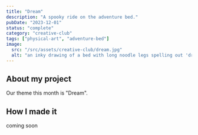 ```yaml
---
title: "Dream"
description: "A spooky ride on the adventure bed."
pubDate: "2023-12-01"
status: "complete"
category: "creative-club"
tags: ["physical-art", "adventure-bed"]
image:
  src: "/src/assets/creative-club/dream.jpg"
  alt: "an inky drawing of a bed with long noodle legs spelling out 'dream' and 'sleep'"
---
```


## About my project

Our theme this month is "Dream".

## How I made it

coming soon
